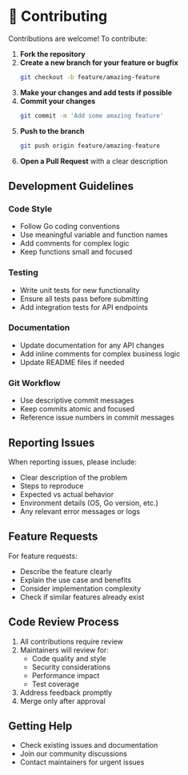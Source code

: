 # 🤝 Contributing

Contributions are welcome! To contribute:

1. **Fork the repository**
2. **Create a new branch for your feature or bugfix**
   ```bash
   git checkout -b feature/amazing-feature
   ```
3. **Make your changes and add tests if possible**
4. **Commit your changes**
   ```bash
   git commit -m 'Add some amazing feature'
   ```
5. **Push to the branch**
   ```bash
   git push origin feature/amazing-feature
   ```
6. **Open a Pull Request** with a clear description

## Development Guidelines

### Code Style
- Follow Go coding conventions
- Use meaningful variable and function names
- Add comments for complex logic
- Keep functions small and focused

### Testing
- Write unit tests for new functionality
- Ensure all tests pass before submitting
- Add integration tests for API endpoints

### Documentation
- Update documentation for any API changes
- Add inline comments for complex business logic
- Update README files if needed

### Git Workflow
- Use descriptive commit messages
- Keep commits atomic and focused
- Reference issue numbers in commit messages

## Reporting Issues

When reporting issues, please include:
- Clear description of the problem
- Steps to reproduce
- Expected vs actual behavior
- Environment details (OS, Go version, etc.)
- Any relevant error messages or logs

## Feature Requests

For feature requests:
- Describe the feature clearly
- Explain the use case and benefits
- Consider implementation complexity
- Check if similar features already exist

## Code Review Process

1. All contributions require review
2. Maintainers will review for:
   - Code quality and style
   - Security considerations
   - Performance impact
   - Test coverage
3. Address feedback promptly
4. Merge only after approval

## Getting Help

- Check existing issues and documentation
- Join our community discussions
- Contact maintainers for urgent issues 